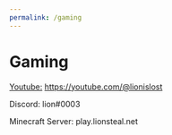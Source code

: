 ```yaml
---
permalink: /gaming
---
```

# Gaming

[Youtube:](https://youtube.com/@lionislost) https://youtube.com/@lionislost

Discord: lion#0003

Minecraft Server: play.lionsteal.net
